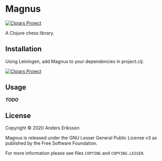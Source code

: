 # Magnus

[![Clojars Project](https://img.shields.io/clojars/v/magnus.svg)](https://clojars.org/magnus)

A Clojure chess library.

## Installation

Using Leiningen, add Magnus to your dependencies in project.clj:

[![Clojars Project](http://clojars.org/magnus/latest-version.svg)](http://clojars.org/magnus)

## Usage

***TODO***

## License

Copyright © 2020 Anders Eriksson

Magnus is released under the GNU Lesser General Public License v3 as published by the Free Software Foundation.

For more information please see files `COPYING` and `COPYING.LESSER`.
